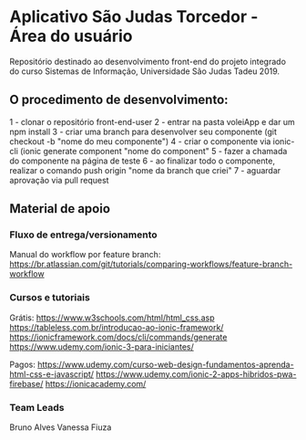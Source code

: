 # Aplicativo São Judas Torcedor - Área do usuário
Repositório destinado ao desenvolvimento front-end do projeto integrado do curso Sistemas de Informação, Universidade São Judas Tadeu 2019.


## O procedimento de desenvolvimento:
1 - clonar o repositório front-end-user
2 - entrar na pasta voleiApp e dar um npm install
3 - criar uma branch para desenvolver seu componente (git checkout -b "nome do meu componente")
4 - criar o componente via ionic-cli (ionic generate component "nome do component"
5 - fazer a chamada do componente na página de teste
6 - ao finalizar todo o componente, realizar o comando push origin "nome da branch que criei"
7 - aguardar aprovação via pull request

## Material de apoio

### Fluxo de entrega/versionamento
Manual do workflow por feature branch: https://br.atlassian.com/git/tutorials/comparing-workflows/feature-branch-workflow

### Cursos e tutoriais

Grátis:
https://www.w3schools.com/html/html_css.asp
https://tableless.com.br/introducao-ao-ionic-framework/
https://ionicframework.com/docs/cli/commands/generate
https://www.udemy.com/ionic-3-para-iniciantes/

Pagos:
https://www.udemy.com/curso-web-design-fundamentos-aprenda-html-css-e-javascript/
https://www.udemy.com/ionic-2-apps-hibridos-pwa-firebase/
https://ionicacademy.com/


### Team Leads
Bruno Alves
Vanessa Fiuza
